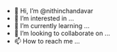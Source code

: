 - 👋 Hi, I’m @nithinchandavar
- 👀 I’m interested in ...
- 🌱 I’m currently learning ...
- 💞️ I’m looking to collaborate on ...
- 📫 How to reach me ...

<!---
nithinchandavar/nithinchandavar is a ✨ special ✨ repository because its `README.md` (this file) appears on your GitHub profile.
You can click the Preview link to take a look at your changes.
--->
